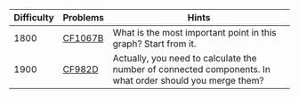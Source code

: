 | Difficulty | Problems | Hints |
| -------- | -------- | -------- |
| 1800 | [CF1067B](https://codeforces.com/problemset/problem/1067/B) | What is the most important point in this graph? Start from it. |
| 1900 | [CF982D](https://codeforces.com/problemset/problem/982/D) | Actually, you need to calculate the number of connected components. In what order should you merge them? |